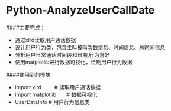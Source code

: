 ﻿# Python-AnalyzeUserCallDate

####主要完成：  
* 通过xlrd读取用户通话数据      
* 设计用户行为类，包含主叫被叫次数信息、时间信息、总时间信息        
* 分析用户日常通话时间段和日期,行为喜好
* 使用matplotlib进行数据可视化，绘制用户行为数据

####使用到的模块    
* import xlrd             # 读取用户通话数据
* import matplotlib        # 数据可视化
* UserDataInfo 		      # 用户行为信息类